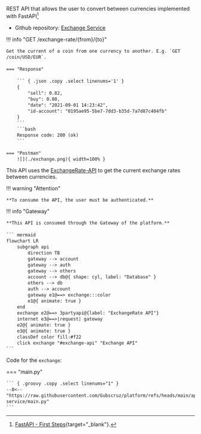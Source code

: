 REST API that allows the user to convert between currencies implemented with FastAPI[^1]

- Github repository: [Exchange Service](https://github.com/Gubscruz/exchange-service)

!!! info "GET /exchange-rate/{from}/{to}"

    Get the current of a coin from one currency to another. E.g. `GET /coin/USD/EUR`.

    === "Response"

        ``` { .json .copy .select linenums='1' }
        {
            "sell": 0.82,
            "buy": 0.80,
            "date": "2021-09-01 14:23:42",
            "id-account": "0195ae95-5be7-7dd3-b35d-7a7d87c404fb"
        }
        ```
        ```bash
        Response code: 200 (ok)
        ```
    
    === "Postman"
        ![](./exchange.png){ width=100% }

This API uses the [ExchangeRate-API](https://www.exchangerate-api.com/) to get the current exchange rates between currencies.

!!! warning "Attention"

    **To consume the API, the user must be authenticated.**

!!! info "Gateway"

    **This API is consumed through the Gateway of the platform.**

    ``` mermaid
    flowchart LR
        subgraph api
            direction TB
            gateway --> account
            gateway --> auth
            gateway --> others
            account --> db@{ shape: cyl, label: "Database" }
            others --> db
            auth --> account
            gateway e1@==> exchange:::color
            e1@{ animate: true }
        end
        exchange e2@==> 3partyapi@{label: "ExchangeRate API"}
        internet e3@==>|request| gateway
        e2@{ animate: true }
        e3@{ animate: true }
        classDef color fill:#f22
        click exchange "#exchange-api" "Exchange API"
    ```

[^1]: [FastAPI - First Steps](https://fastapi.tiangolo.com/tutorial/first-steps/){target="_blank"}.


Code for the `exchange`:

=== "main.py"

    ``` { .groovy .copy .select linenums="1" }
    --8<-- "https://raw.githubusercontent.com/Gubscruz/platform/refs/heads/main/api/exchange-service/main.py"
    ```
